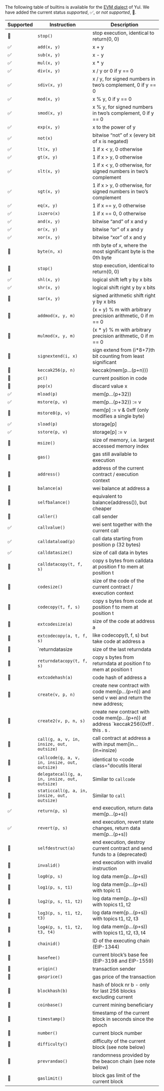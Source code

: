 

The following table of builtins is available for the  [EVM dialect](https://docs.soliditylang.org/en/latest/yul.html#evm-dialect) of Yul.
We have added the current status _supported_, :white_check_mark:, or _not supported_, :red_circle:.


| Supported       | Instruction           | Description |
|-----------------| ----------------------| ----------- |
| :red_circle: | `stop()`      |   stop execution, identical to return(0, 0)    |
| :white_check_mark: | `add(x, y)` | x + y |
| :white_check_mark: | `sub(x, y)` | x - y |
| :white_check_mark: | `mul(x, y)` | x * y |
| :white_check_mark: | `div(x, y)` | x / y or 0 if y == 0 |
| :white_check_mark: | `sdiv(x, y)` | x / y, for signed numbers in two’s complement, 0 if y == 0 |
| :white_check_mark: | `mod(x, y)` | x % y, 0 if y == 0 |
| :white_check_mark: | `smod(x, y)` | x % y, for signed numbers in two’s complement, 0 if y == 0 |
| :white_check_mark: | `exp(x, y)` | x to the power of y |
| :white_check_mark: | `not(x)` | bitwise “not” of x (every bit of x is negated) |
| :white_check_mark: | `lt(x, y)` | 1 if x &lt; y, 0 otherwise |
| :white_check_mark: | `gt(x, y)` | 1 if x &gt; y, 0 otherwise |
| :white_check_mark: | `slt(x, y)` | 1 if x &lt; y, 0 otherwise, for signed numbers in two’s complement |
| :white_check_mark: | `sgt(x, y)` | 1 if x &gt; y, 0 otherwise, for signed numbers in two’s complement |
| :white_check_mark: | `eq(x, y)` | 1 if x == y, 0 otherwise |
| :white_check_mark: | `iszero(x)` | 1 if x == 0, 0 otherwise |
| :white_check_mark: | `and(x, y)` | bitwise “and” of x and y |
| :white_check_mark: | `or(x, y)` | bitwise “or” of x and y |
| :white_check_mark: | `xor(x, y)` | bitwise “xor” of x and y |
| :red_circle: | `byte(n, x)` | nth byte of x, where the most significant byte is the 0th byte| 
| :red_circle: | `stop()` | stop execution, identical to return(0, 0) |
| :white_check_mark: | `shl(x, y)` | logical shift left y by x bits |
| :white_check_mark: | `shr(x, y)` | logical shift right y by x bits |
| :red_circle: | `sar(x, y)` | signed arithmetic shift right y by x bits |
| :red_circle: | `addmod(x, y, m)` | (x + y) % m with arbitrary precision arithmetic, 0 if m == 0 |
| :red_circle: | `mulmod(x, y, m)` | (x * y) % m with arbitrary precision arithmetic, 0 if m == 0 |
| :red_circle: | `signextend(i, x)` | sign extend from (i*8+7)th bit counting from least significant |
| :red_circle: | `keccak256(p, n)` | keccak(mem[p…(p+n))) |
| :red_circle: | `pc()` | current position in code |
| :red_circle: | `pop(x)` | discard value x |
| :white_check_mark: | `mload(p)` | mem[p…(p+32)) |
| :white_check_mark: | `mstore(p, v)` | mem[p…(p+32)) := v |
| :red_circle: | `mstore8(p, v)` | mem[p] := v &amp; 0xff (only modifies a single byte) |
| :white_check_mark: | `sload(p)` | storage[p] |
| :white_check_mark: | `sstore(p, v)` | storage[p] := v |
| :red_circle: | `msize()` | size of memory, i.e. largest accessed memory index |
| :red_circle: | `gas()` | gas still available to execution |
| :red_circle: | `address()` | address of the current contract / execution context |
| :red_circle: | `balance(a)` | wei balance at address a |
| :red_circle: | `selfbalance()` | equivalent to balance(address()), but cheaper |
| :red_circle: | `caller()` | call sender | :white_check_mark: |
| :white_check_mark: | `callvalue()` | wei sent together with the current call |
| :white_check_mark: | `calldataload(p)` | call data starting from position p (32 bytes) |
| :white_check_mark: | `calldatasize()` | size of call data in bytes |
| :red_circle: | `calldatacopy(t, f, s)` | copy s bytes from calldata at position f to mem at position t |
| :red_circle: | `codesize()` | size of the code of the current contract / execution context |
| :red_circle: | `codecopy(t, f, s)` | copy s bytes from code at position f to mem at position t |
| :red_circle: | `extcodesize(a)` | size of the code at address a |
| :red_circle: | `extcodecopy(a, t, f, s)` | like codecopy(t, f, s) but take code at address a |
| :red_circle: | `returndatasize | size of the last returndata |
| :red_circle: | `returndatacopy(t, f, s)` | copy s bytes from returndata at position f to mem at position t |
| :red_circle: | `extcodehash(a)` | code hash of address a |
| :red_circle: | `create(v, p, n)` | create new contract with code mem[p…(p+n)) and send v wei and return the new address;| returns 0 on error |
| :red_circle: | `create2(v, p, n, s)` | create new contract with code mem[p…(p+n)) at address `keccak256(0xff . this . s . | keccak256(mem[p…(p+n)))` and send v wei and return the new address |
| :red_circle: | `call(g, a, v, in, insize, out, outsize)` | call contract at address a with input mem[in…(in+insize)| providing g gas and v wei and output area mem[out…(out+outsize)) returning 0 on error (eg. out of gas) and 1 | on success |
| :red_circle: | `callcode(g, a, v, in, insize, out, outsize)` | identical to <code class="docutils literal | notranslate"><span class="pre">call</span></code> but only use the code from a and stay in the context of the | current contract otherwise |
| :red_circle: | `delegatecall(g, a, in, insize, out, outsize)` | Similar to `callcode` |
| :red_circle: | `staticcall(g, a, in, insize, out, outsize)` | Similar to `call` | 
| :white_check_mark: | `return(p, s)` | end execution, return data mem[p…(p+s)) |
| :white_check_mark: | `revert(p, s)` | end execution, revert state changes, return data mem[p…(p+s)) |
| :red_circle: | `selfdestruct(a)` | end execution, destroy current contract and send funds to a (deprecated) |
| :red_circle: | `invalid()` | end execution with invalid instruction |
| :red_circle: | `log0(p, s)` | log data mem[p…(p+s)) |
| :red_circle: | `log1(p, s, t1)` | log data mem[p…(p+s)) with topic t1 |
| :red_circle: | `log2(p, s, t1, t2)` | log data mem[p…(p+s)) with topics t1, t2 |
| :red_circle: | `log3(p, s, t1, t2, t3)` | log data mem[p…(p+s)) with topics t1, t2, t3 |
| :red_circle: | `log4(p, s, t1, t2, t3, t4)` | log data mem[p…(p+s)) with topics t1, t2, t3, t4 |
| :red_circle: | `chainid()` | ID of the executing chain (EIP-1344) |
| :red_circle: | `basefee()` | current block’s base fee (EIP-3198 and EIP-1559) |
| :red_circle: | `origin()` | transaction sender |
| :red_circle: | `gasprice()` | gas price of the transaction |
| :red_circle: | `blockhash(b)` | hash of block nr b - only for last 256 blocks excluding current |
| :red_circle: | `coinbase()` | current mining beneficiary |
| :red_circle: | `timestamp()` | timestamp of the current block in seconds since the epoch |
| :red_circle: | `number()` | current block number |
| :red_circle: | `difficulty()` | difficulty of the current block (see note below) |
| :red_circle: | `prevrandao()` | randomness provided by the beacon chain (see note below) |
| :red_circle: | `gaslimit()` | block gas limit of the current block |
